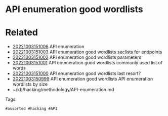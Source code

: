 # API enumeration good wordlists

# Related

- [20221003151006](/zet/20221003151006/README.md) API enumeration
- [20221003151003](/zet/20221003151003/README.md) API enumeration good wordlists seclists for endpoints
- [20221003151002](/zet/20221003151002/README.md) API enumeration good wordlists parameters
- [20221003151001](/zet/20221003151001/README.md) API enumeration good wordlists commonly used list of words
- [20221003151000](/zet/20221003151000/README.md) API enumeration good wordlists last resort?
- [20221003150999](/zet/20221003150999/README.md) API enumeration good wordlists API enumeration wordlists by size
- ~/kb/hacking/methodology/API-enumeration.md

Tags:

    #assorted #hacking #API
